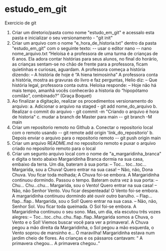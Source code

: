 # estudo_em_git
Exercicio de git
01. Criar um diretorio/pasta como nome "estudo_em_git" e acessalo esta pasta e inicializar o seu versionamento - "git init"
02. Criar um arquivo com o nome "e_hora_de_historia.txt" dentro
da pasta "estudo_em_git" com o seguinte texto: -- usar o
editor nano -- nano nome_arquivo.txt
“Heloísa é a professora de uma turma de crianças de 6 anos. Ela
adora contar histórias para seus alunos, no final do horário, as
crianças sentam-se no chão de
frente para a professora, ficam quietinhas e curiosas, aguardam.
A professora começa a história dizendo:
– A história de hoje é “A hiena teimosinha”
A professora conta a história, mostra as gravuras do livro e faz
perguntas, Helio diz:
– Que história legal, professora conta outra.
Heloísa responde:
– Hoje não há mais tempo, amanhã vocês conhecerão a historia do
“hipopótamo comilão”,
combinado?”
(Graça Boquet)
03. Ao finalizar a digitação, realizar os procedimentos
versionamento do arquivo:
a. Adicionar o arquivo na staged - git add nome_do_arquivo
b. Realizar o commit do arquivo - git commit -m "Criando o
arquivo é hora de historia"
c. mudar a branch de Master para main -- git branch -M main
04. Criar um repositorio remoto no Github
a. Conectar o repositorio local com o remoto usando -- git
remote add origin 'link_do_repositorio'
b. Depois enviar o arquivo para o repositorio remoto -- git
push origin main
05. Criar um arquivo README.md no repositorio remoto e puxar o
arquivo criado no repositorio
remoto para o local
06. Criar um segunto arquivo local com o nome de
"a_margaridinha_branca" e digita o texto abaixo
Margaridinha Branca dormia na sua casa, embaixo da terra. Um
dia, bateram à sua porta:
– Toc… toc…toc… Margarida, sou a Chuva! Quero entrar na sua casa!
– Não, não, Dona Chuva. Vou ficar toda molhada;
A Chuva foi-se embora. A Margaridinha continuou dormindo.
Passou o tempo. Bateram outra vez à sua porta:
– Chu… Chu…chu… Margarida, sou o Vento! Quero entrar na sua casa!
– Não, não Senhor Vento. Vou ficar despenteada!
O Vento foi-se embora. A margaridinha continuou dormindo até
ouvir outro barulho.
– Flap… flap…flap.. Margarida, sou o Sol! Quero entrar na sua
casa.
– Não, não, Senhor Sol. Vou ficar toda queimada.
O Sol foi-se embora. A Margaridinha continuou o seu sono.
Mas, um dia, ela escutou três vozes alegres:
– Toc…toc..chu..chu..flap..flap..Margarida somos a Chuva, o
Vento e o Sol! Viemos buscar você para ver a primavera!.
A Chuva pegou a mão direita da Margaridinha, o Sol pegou a mão
esquerda, o Vento soprou de mansinho e…
Ó maravilha! Margaridinha estava num jardim cheio de flores. As
crianças e os pássaros cantavam:
“ A primavera chegou… A primavera chegou..”
